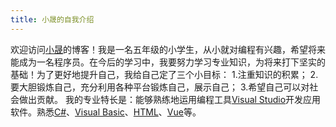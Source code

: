 ```yaml
---
title: 小晟的自我介绍
---
```


欢迎访问[小晟](http://blog.shidu.fit/)的博客！我是一名五年级的小学生，从小就对编程有兴趣，希望将来能成为一名程序员。在今后的学习中，我要努力学习专业知识，为将来打下坚实的基础！为了更好地提升自己，我给自己定了三个小目标： 1.注重知识的积累； 2.要大胆锻炼自己，充分利用各种平台锻炼自己，展示自己； 3.希望自己可以对社会做出贡献。
我的专业特长是：能够熟练地运用编程工具[Visual Studio](https://visualstudio.microsoft.com/)开发应用软件。熟悉[C#](https://baike.baidu.com/item/C%23/195147)、[Visual Basic](https://baike.baidu.com/item/Visual%20Basic/287852)、[HTML](https://baike.baidu.com/item/HTML/97049)、[Vue](https://cn.vuejs.org/)等。
